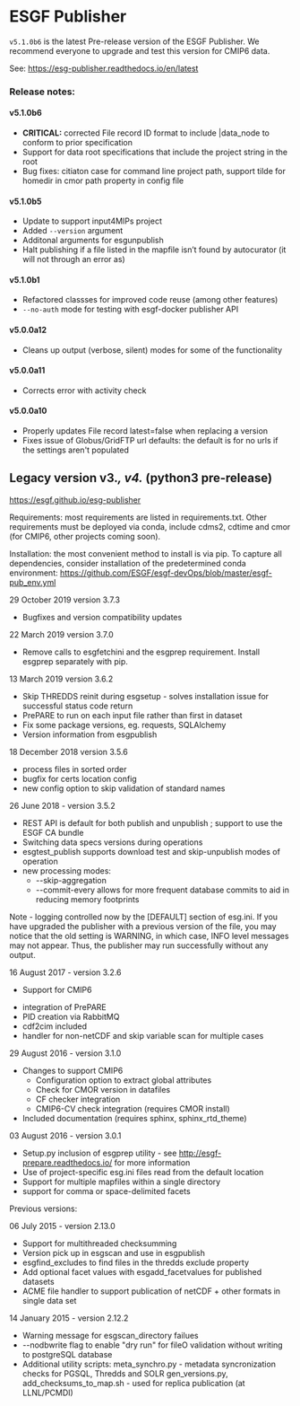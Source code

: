 # ESGF Publisher

`v5.1.0b6` is the latest Pre-release version of the ESGF Publisher.  We recommend everyone to upgrade and test this version for CMIP6 data.

See: https://esg-publisher.readthedocs.io/en/latest

### Release notes:

#### v5.1.0b6

* **CRITICAL:** corrected File record ID format to include |data_node to conform to prior specification
* Support for data root specifications that include the project string in the root
* Bug fixes: citiaton case for command line project path, support tilde for homedir in cmor path property in config file

#### v5.1.0b5

* Update to support input4MIPs project
* Added `--version` argument
* Additonal arguments for esgunpublish
* Halt publishing if a file listed in the mapfile isn’t found by autocurator (it will not through an error as)

#### v5.1.0b1

* Refactored classses for improved code reuse (among other features)
* `--no-auth` mode for testing with esgf-docker publisher API


#### v5.0.0a12

* Cleans up output (verbose, silent) modes for some of the functionality

#### v5.0.0a11 

* Corrects error with activity check

#### v5.0.0a10

* Properly updates File record latest=false when replacing a version
* Fixes issue of Globus/GridFTP url defaults: the default is for no urls if the settings aren't populated

## Legacy version v3.*, v4.* (python3 pre-release)


https://esgf.github.io/esg-publisher 

Requirements:  most requirements are listed in requirements.txt.  Other requirements must be deployed via conda, include cdms2, cdtime and cmor (for CMIP6, other projects coming soon).  

Installation:  the most convenient method to install is via pip.  To capture all dependencies, consider installation of the predetermined conda environment: https://github.com/ESGF/esgf-devOps/blob/master/esgf-pub_env.yml

29 October 2019 version 3.7.3

* Bugfixes and version compatibility updates

22 March 2019 version 3.7.0

* Remove calls to esgfetchini and the esgprep requirement.  Install esgprep separately with pip.

13 March 2019 version 3.6.2

* Skip THREDDS reinit during esgsetup - solves installation issue for successful status code return
* PrePARE to run on each input file rather than first in dataset
* Fix some package versions, eg. requests, SQLAlchemy
* Version information from esgpublish

18 December 2018  version 3.5.6

* process files in sorted order
* bugfix for certs location config
* new config option to skip validation of standard names

26 June 2018 - version 3.5.2

* REST API is default for both publish and unpublish ; support to use the ESGF CA bundle
* Switching data specs versions during operations
* esgtest_publish supports download test and skip-unpublish modes of operation
* new processing modes:
   - --skip-aggregation  
   - --commit-every  allows for more frequent database commits to aid in reducing memory footprints

Note - logging controlled now by the [DEFAULT] section of esg.ini. If you have upgraded the publisher with a previous version of the file, you may notice that the old setting is WARNING, in which case, INFO level messages may not appear.  Thus, the publisher may run successfully without any output.  



16 August 2017 - version 3.2.6

* Support for CMIP6 
- integration of PrePARE
- PID creation via RabbitMQ
- cdf2cim included
- handler for non-netCDF and skip variable scan for multiple cases

29 August 2016 - version 3.1.0

* Changes to support CMIP6
  - Configuration option to extract global attributes
  - Check for CMOR version in datafiles
  - CF checker integration
  - CMIP6-CV check integration (requires CMOR install)
* Included documentation (requires sphinx, sphinx_rtd_theme)

03 August 2016 - version 3.0.1

* Setup.py inclusion of esgprep utility - see http://esgf-prepare.readthedocs.io/ for more information
* Use of project-specific esg.ini files read from the default location
* Support for multiple mapfiles within a single directory
* support for comma or space-delimited facets


Previous versions:

06 July 2015 - version 2.13.0

 * Support for multithreaded checksumming
 * Version pick up in esgscan and use in esgpublish
 * esgfind_excludes to find files in the thredds exclude property
 * Add optional facet values with esgadd_facetvalues for published datasets
 * ACME file handler to support publication of netCDF + other formats in single data set

14 January 2015 - version 2.12.2

 * Warning message for esgscan_directory failues
 * --nodbwrite flag to enable "dry run" for fileO validation without writing to postgreSQL database
 * Additional utility scripts: 
      meta_synchro.py - metadata syncronization checks for PGSQL, Thredds and SOLR
     gen_versions.py, add_checksums_to_map.sh  - used for replica publication (at LLNL/PCMDI)
    

